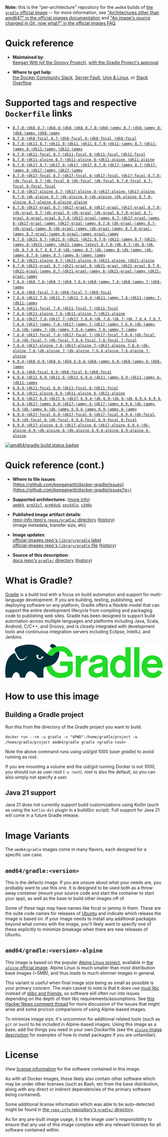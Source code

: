 <!--

********************************************************************************

WARNING:

    DO NOT EDIT "gradle/README.md"

    IT IS AUTO-GENERATED

    (from the other files in "gradle/" combined with a set of templates)

********************************************************************************

-->

**Note:** this is the "per-architecture" repository for the `amd64` builds of [the `gradle` official image](https://hub.docker.com/_/gradle) -- for more information, see ["Architectures other than amd64?" in the official images documentation](https://github.com/docker-library/official-images#architectures-other-than-amd64) and ["An image's source changed in Git, now what?" in the official images FAQ](https://github.com/docker-library/faq#an-images-source-changed-in-git-now-what).

# Quick reference

-	**Maintained by**:  
	[Keegan Witt (of the Groovy Project)](https://github.com/keeganwitt/docker-gradle), [with the Gradle Project's approval](https://discuss.gradle.org/t/official-docker-images/21159/8)

-	**Where to get help**:  
	[the Docker Community Slack](https://dockr.ly/comm-slack), [Server Fault](https://serverfault.com/help/on-topic), [Unix & Linux](https://unix.stackexchange.com/help/on-topic), or [Stack Overflow](https://stackoverflow.com/help/on-topic)

# Supported tags and respective `Dockerfile` links

-	[`8.7.0-jdk8`, `8.7-jdk8`, `8-jdk8`, `jdk8`, `8.7.0-jdk8-jammy`, `8.7-jdk8-jammy`, `8-jdk8-jammy`, `jdk8-jammy`](https://github.com/keeganwitt/docker-gradle/blob/9a1868d61f289a711881d5af0299308968b0fc65/jdk8/Dockerfile)
-	[`8.7.0-jdk8-focal`, `8.7-jdk8-focal`, `8-jdk8-focal`, `jdk8-focal`](https://github.com/keeganwitt/docker-gradle/blob/9a1868d61f289a711881d5af0299308968b0fc65/jdk8-focal/Dockerfile)
-	[`8.7.0-jdk11`, `8.7-jdk11`, `8-jdk11`, `jdk11`, `8.7.0-jdk11-jammy`, `8.7-jdk11-jammy`, `8-jdk11-jammy`, `jdk11-jammy`](https://github.com/keeganwitt/docker-gradle/blob/9a1868d61f289a711881d5af0299308968b0fc65/jdk11/Dockerfile)
-	[`8.7.0-jdk11-focal`, `8.7-jdk11-focal`, `8-jdk11-focal`, `jdk11-focal`](https://github.com/keeganwitt/docker-gradle/blob/9a1868d61f289a711881d5af0299308968b0fc65/jdk11-focal/Dockerfile)
-	[`8.7.0-jdk11-alpine`, `8.7-jdk11-alpine`, `8-jdk11-alpine`, `jdk11-alpine`](https://github.com/keeganwitt/docker-gradle/blob/9a1868d61f289a711881d5af0299308968b0fc65/jdk11-alpine/Dockerfile)
-	[`8.7.0-jdk17`, `8.7-jdk17`, `8-jdk17`, `jdk17`, `8.7.0-jdk17-jammy`, `8.7-jdk17-jammy`, `8-jdk17-jammy`, `jdk17-jammy`](https://github.com/keeganwitt/docker-gradle/blob/9a1868d61f289a711881d5af0299308968b0fc65/jdk17/Dockerfile)
-	[`8.7.0-jdk17-focal`, `8.7-jdk17-focal`, `8-jdk17-focal`, `jdk17-focal`, `8.7.0-jdk-focal`, `8.7-jdk-focal`, `8-jdk-focal`, `jdk-focal`, `8.7.0-focal`, `8.7-focal`, `8-focal`, `focal`](https://github.com/keeganwitt/docker-gradle/blob/9a1868d61f289a711881d5af0299308968b0fc65/jdk17-focal/Dockerfile)
-	[`8.7.0-jdk17-alpine`, `8.7-jdk17-alpine`, `8-jdk17-alpine`, `jdk17-alpine`, `8.7.0-jdk-alpine`, `8.7-jdk-alpine`, `8-jdk-alpine`, `jdk-alpine`, `8.7.0-alpine`, `8.7-alpine`, `8-alpine`, `alpine`](https://github.com/keeganwitt/docker-gradle/blob/9a1868d61f289a711881d5af0299308968b0fc65/jdk17-alpine/Dockerfile)
-	[`8.7.0-jdk17-graal`, `8.7-jdk17-graal`, `8-jdk17-graal`, `jdk17-graal`, `8.7.0-jdk-graal`, `8.7-jdk-graal`, `8-jdk-graal`, `jdk-graal`, `8.7.0-graal`, `8.7-graal`, `8-graal`, `graal`, `8.7.0-jdk17-graal-jammy`, `8.7-jdk17-graal-jammy`, `8-jdk17-graal-jammy`, `jdk17-graal-jammy`, `8.7.0-jdk-graal-jammy`, `8.7-jdk-graal-jammy`, `8-jdk-graal-jammy`, `jdk-graal-jammy`, `8.7.0-graal-jammy`, `8.7-graal-jammy`, `8-graal-jammy`, `graal-jammy`](https://github.com/keeganwitt/docker-gradle/blob/9a1868d61f289a711881d5af0299308968b0fc65/jdk17-graal/Dockerfile)
-	[`8.7.0-jdk21`, `8.7-jdk21`, `8-jdk21`, `jdk21`, `8.7.0-jdk21-jammy`, `8.7-jdk21-jammy`, `8-jdk21-jammy`, `jdk21-jammy`, `latest`, `8.7.0-jdk`, `8.7-jdk`, `8-jdk`, `jdk`, `8.7.0`, `8.7`, `8`, `8.7.0-jdk-jammy`, `8.7-jdk-jammy`, `8-jdk-jammy`, `jdk-jammy`, `8.7.0-jammy`, `8.7-jammy`, `8-jammy`, `jammy`](https://github.com/keeganwitt/docker-gradle/blob/9a1868d61f289a711881d5af0299308968b0fc65/jdk21/Dockerfile)
-	[`8.7.0-jdk21-alpine`, `8.7-jdk21-alpine`, `8-jdk21-alpine`, `jdk21-alpine`](https://github.com/keeganwitt/docker-gradle/blob/9a1868d61f289a711881d5af0299308968b0fc65/jdk21-alpine/Dockerfile)
-	[`8.7.0-jdk21-graal`, `8.7-jdk21-graal`, `8-jdk21-graal`, `jdk21-graal`, `8.7.0-jdk21-graal-jammy`, `8.7-jdk21-graal-jammy`, `8-jdk21-graal-jammy`, `jdk21-graal-jammy`](https://github.com/keeganwitt/docker-gradle/blob/9a1868d61f289a711881d5af0299308968b0fc65/jdk21-graal/Dockerfile)
-	[`7.6.4-jdk8`, `7.6-jdk8`, `7-jdk8`, `7.6.4-jdk8-jammy`, `7.6-jdk8-jammy`, `7-jdk8-jammy`](https://github.com/keeganwitt/docker-gradle/blob/59c9fb1b24acf80a7da05dc2461c0f1b2b211527/jdk8/Dockerfile)
-	[`7.6.4-jdk8-focal`, `7.6-jdk8-focal`, `7-jdk8-focal`](https://github.com/keeganwitt/docker-gradle/blob/59c9fb1b24acf80a7da05dc2461c0f1b2b211527/jdk8-focal/Dockerfile)
-	[`7.6.4-jdk11`, `7.6-jdk11`, `7-jdk11`, `7.6.4-jdk11-jammy`, `7.6-jdk11-jammy`, `7-jdk11-jammy`](https://github.com/keeganwitt/docker-gradle/blob/59c9fb1b24acf80a7da05dc2461c0f1b2b211527/jdk11/Dockerfile)
-	[`7.6.4-jdk11-focal`, `7.6-jdk11-focal`, `7-jdk11-focal`](https://github.com/keeganwitt/docker-gradle/blob/59c9fb1b24acf80a7da05dc2461c0f1b2b211527/jdk11-focal/Dockerfile)
-	[`7.6.4-jdk11-alpine`, `7.6-jdk11-alpine`, `7-jdk11-alpine`](https://github.com/keeganwitt/docker-gradle/blob/59c9fb1b24acf80a7da05dc2461c0f1b2b211527/jdk11-alpine/Dockerfile)
-	[`7.6.4-jdk17`, `7.6-jdk17`, `7-jdk17`, `7.6.4-jdk`, `7.6-jdk`, `7-jdk`, `7.6.4`, `7.6`, `7`, `7.6.4-jdk17-jammy`, `7.6-jdk17-jammy`, `7-jdk17-jammy`, `7.6.4-jdk-jammy`, `7.6-jdk-jammy`, `7-jdk-jammy`, `7.6.4-jammy`, `7.6-jammy`, `7-jammy`](https://github.com/keeganwitt/docker-gradle/blob/59c9fb1b24acf80a7da05dc2461c0f1b2b211527/jdk17/Dockerfile)
-	[`7.6.4-jdk17-focal`, `7.6-jdk17-focal`, `7-jdk17-focal`, `7.6.4-jdk-focal`, `7.6-jdk-focal`, `7-jdk-focal`, `7.6.4-focal`, `7.6-focal`, `7-focal`](https://github.com/keeganwitt/docker-gradle/blob/59c9fb1b24acf80a7da05dc2461c0f1b2b211527/jdk17-focal/Dockerfile)
-	[`7.6.4-jdk17-alpine`, `7.6-jdk17-alpine`, `7-jdk17-alpine`, `7.6.4-jdk-alpine`, `7.6-jdk-alpine`, `7-jdk-alpine`, `7.6.4-alpine`, `7.6-alpine`, `7-alpine`](https://github.com/keeganwitt/docker-gradle/blob/59c9fb1b24acf80a7da05dc2461c0f1b2b211527/jdk17-alpine/Dockerfile)
-	[`6.9.4-jdk8`, `6.9-jdk8`, `6-jdk8`, `6.9.4-jdk8-jammy`, `6.9-jdk8-jammy`, `6-jdk8-jammy`](https://github.com/keeganwitt/docker-gradle/blob/5860d04d193e0a97c41d63a00f6eed1df67be293/jdk8/Dockerfile)
-	[`6.9.4-jdk8-focal`, `6.9-jdk8-focal`, `6-jdk8-focal`](https://github.com/keeganwitt/docker-gradle/blob/5860d04d193e0a97c41d63a00f6eed1df67be293/jdk8-focal/Dockerfile)
-	[`6.9.4-jdk11`, `6.9-jdk11`, `6-jdk11`, `6.9.4-jdk11-jammy`, `6.9-jdk11-jammy`, `6-jdk11-jammy`](https://github.com/keeganwitt/docker-gradle/blob/5860d04d193e0a97c41d63a00f6eed1df67be293/jdk11/Dockerfile)
-	[`6.9.4-jdk11-focal`, `6.9-jdk11-focal`, `6-jdk11-focal`](https://github.com/keeganwitt/docker-gradle/blob/5860d04d193e0a97c41d63a00f6eed1df67be293/jdk11-focal/Dockerfile)
-	[`6.9.4-jdk11-alpine`, `6.9-jdk11-alpine`, `6-jdk11-alpine`](https://github.com/keeganwitt/docker-gradle/blob/5860d04d193e0a97c41d63a00f6eed1df67be293/jdk11-alpine/Dockerfile)
-	[`6.9.4-jdk17`, `6.9-jdk17`, `6-jdk17`, `6.9.4-jdk`, `6.9-jdk`, `6-jdk`, `6.9.4`, `6.9`, `6`, `6.9.4-jdk17-jammy`, `6.9-jdk17-jammy`, `6-jdk17-jammy`, `6.9.4-jdk-jammy`, `6.9-jdk-jammy`, `6-jdk-jammy`, `6.9.4-jammy`, `6.9-jammy`, `6-jammy`](https://github.com/keeganwitt/docker-gradle/blob/5860d04d193e0a97c41d63a00f6eed1df67be293/jdk17/Dockerfile)
-	[`6.9.4-jdk17-focal`, `6.9-jdk17-focal`, `6-jdk17-focal`, `6.9.4-jdk-focal`, `6.9-jdk-focal`, `6-jdk-focal`, `6.9.4-focal`, `6.9-focal`, `6-focal`](https://github.com/keeganwitt/docker-gradle/blob/5860d04d193e0a97c41d63a00f6eed1df67be293/jdk17-focal/Dockerfile)
-	[`6.9.4-jdk17-alpine`, `6.9-jdk17-alpine`, `6-jdk17-alpine`, `6.9.4-jdk-alpine`, `6.9-jdk-alpine`, `6-jdk-alpine`, `6.9.4-alpine`, `6.9-alpine`, `6-alpine`](https://github.com/keeganwitt/docker-gradle/blob/5860d04d193e0a97c41d63a00f6eed1df67be293/jdk17-alpine/Dockerfile)

[![amd64/gradle build status badge](https://img.shields.io/jenkins/s/https/doi-janky.infosiftr.net/job/multiarch/job/amd64/job/gradle.svg?label=amd64/gradle%20%20build%20job)](https://doi-janky.infosiftr.net/job/multiarch/job/amd64/job/gradle/)

# Quick reference (cont.)

-	**Where to file issues**:  
	[https://github.com/keeganwitt/docker-gradle/issues](https://github.com/keeganwitt/docker-gradle/issues?q=)

-	**Supported architectures**: ([more info](https://github.com/docker-library/official-images#architectures-other-than-amd64))  
	[`amd64`](https://hub.docker.com/r/amd64/gradle/), [`arm32v7`](https://hub.docker.com/r/arm32v7/gradle/), [`arm64v8`](https://hub.docker.com/r/arm64v8/gradle/), [`ppc64le`](https://hub.docker.com/r/ppc64le/gradle/), [`s390x`](https://hub.docker.com/r/s390x/gradle/)

-	**Published image artifact details**:  
	[repo-info repo's `repos/gradle/` directory](https://github.com/docker-library/repo-info/blob/master/repos/gradle) ([history](https://github.com/docker-library/repo-info/commits/master/repos/gradle))  
	(image metadata, transfer size, etc)

-	**Image updates**:  
	[official-images repo's `library/gradle` label](https://github.com/docker-library/official-images/issues?q=label%3Alibrary%2Fgradle)  
	[official-images repo's `library/gradle` file](https://github.com/docker-library/official-images/blob/master/library/gradle) ([history](https://github.com/docker-library/official-images/commits/master/library/gradle))

-	**Source of this description**:  
	[docs repo's `gradle/` directory](https://github.com/docker-library/docs/tree/master/gradle) ([history](https://github.com/docker-library/docs/commits/master/gradle))

# What is Gradle?

[Gradle](https://gradle.org/) is a build tool with a focus on build automation and support for multi-language development. If you are building, testing, publishing, and deploying software on any platform, Gradle offers a flexible model that can support the entire development lifecycle from compiling and packaging code to publishing web sites. Gradle has been designed to support build automation across multiple languages and platforms including Java, Scala, Android, C/C++, and Groovy, and is closely integrated with development tools and continuous integration servers including Eclipse, IntelliJ, and Jenkins.

![logo](https://raw.githubusercontent.com/docker-library/docs/c3d3ca6beed000f9ba6eabc98f3399158f520256/gradle/logo.png)

# How to use this image

## Building a Gradle project

Run this from the directory of the Gradle project you want to build.

`docker run --rm -u gradle -v "$PWD":/home/gradle/project -w /home/gradle/project amd64/gradle gradle <gradle-task>`

Note the above command runs using uid/gid 1000 (user *gradle*) to avoid running as root.

If you are mounting a volume and the uid/gid running Docker is not *1000*, you should run as user *root* (`-u root`). *root* is also the default, so you can also simply not specify a user.

## Java 21 support

Java 21 does not currently support build customizations using Kotlin (such as using the `kotlin-dsl` plugin in a buildSrc script). Full support for Java 21 will come in a future Gradle release.

# Image Variants

The `amd64/gradle` images come in many flavors, each designed for a specific use case.

## `amd64/gradle:<version>`

This is the defacto image. If you are unsure about what your needs are, you probably want to use this one. It is designed to be used both as a throw away container (mount your source code and start the container to start your app), as well as the base to build other images off of.

Some of these tags may have names like focal or jammy in them. These are the suite code names for releases of [Ubuntu](https://wiki.ubuntu.com/Releases) and indicate which release the image is based on. If your image needs to install any additional packages beyond what comes with the image, you'll likely want to specify one of these explicitly to minimize breakage when there are new releases of Ubuntu.

## `amd64/gradle:<version>-alpine`

This image is based on the popular [Alpine Linux project](https://alpinelinux.org), available in [the `alpine` official image](https://hub.docker.com/_/alpine). Alpine Linux is much smaller than most distribution base images (~5MB), and thus leads to much slimmer images in general.

This variant is useful when final image size being as small as possible is your primary concern. The main caveat to note is that it does use [musl libc](https://musl.libc.org) instead of [glibc and friends](https://www.etalabs.net/compare_libcs.html), so software will often run into issues depending on the depth of their libc requirements/assumptions. See [this Hacker News comment thread](https://news.ycombinator.com/item?id=10782897) for more discussion of the issues that might arise and some pro/con comparisons of using Alpine-based images.

To minimize image size, it's uncommon for additional related tools (such as `git` or `bash`) to be included in Alpine-based images. Using this image as a base, add the things you need in your own Dockerfile (see the [`alpine` image description](https://hub.docker.com/_/alpine/) for examples of how to install packages if you are unfamiliar).

# License

View [license information](https://gradle.org/license/) for the software contained in this image.

As with all Docker images, these likely also contain other software which may be under other licenses (such as Bash, etc from the base distribution, along with any direct or indirect dependencies of the primary software being contained).

Some additional license information which was able to be auto-detected might be found in [the `repo-info` repository's `gradle/` directory](https://github.com/docker-library/repo-info/tree/master/repos/gradle).

As for any pre-built image usage, it is the image user's responsibility to ensure that any use of this image complies with any relevant licenses for all software contained within.
